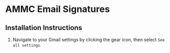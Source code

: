 # AMMC Email Signatures

## Installation Instructions
1. Navigate to your Gmail settings by clicking the gear icon, then select `See all settings`.
